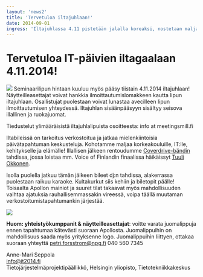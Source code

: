 ```yaml
---
layout: 'news2'
title: 'Tervetuloa iltajuhlaan!'
date: 2014-09-01
ingress: 'Iltajuhlassa 4.11 pistetään jalalla koreaksi, nostetaan malja IT:lle ja käydään jatkovääntöä päivän aiheista!'
---
```

Tervetuloa IT-päivien iltagaalaan 4.11.2014!
==========
<img class="nostokuva" src="../images/newsimages/coverdrive.jpg" >
Seminaarilipun hintaan kuuluu myös pääsy tiistain 4.11.2014 iltajuhlaan! Näytteilleasettajat voivat hankkia ilmoittautumislomakkeen kautta lipun iltajuhlaan. Osallistujat puolestaan voivat lunastaa avecilleen lipun ilmoittautumisen yhteydessä. Iltajuhlan sisäänpääsyyn sisältyy seisova illallinen ja ruokajuomat.

Tiedustelut ylimääräisistä iltajuhlalipuista osoitteesta: info at  meetingsmill.fi

Iltabileissä on tarkoitus verkostoitua ja jatkaa mielenkiintoisia päivätapahtuman keskusteluja. Kohotamme maljaa korkeakouluille, IT:lle, kehitykselle ja elämälle! Illallisen jälkeen rentoudumme [Coverdrive-bändin](http://www.coverdrive.fi/bandi) tahdissa, jossa loistaa mm. Voice of Finlandin finaalissa häikäissyt [Tuuli Okkonen](https://www.facebook.com/tuuli.okkonen).

Isolla puolella jatkuu tämän jälkeen bileet dj:n tahdissa, alakerrassa puolestaan raikuu karaoke. Kultakurkut siis kehiin ja biletopit päälle! 
Toisaalta Apollon mainiot ja suuret tilat takaavat myös mahdollisuuden vaihtaa ajatuksia rauhallisemmassakin vireessä, voipa täällä muutaman verkostoitumistapahtumankin järjestää. 

<img  class="nostokuva" src="../images/newsimages/Apollo2.jpg" >

**Huom: yhteistyökumppanit & näytteilleasettajat**: voitte varata juomalippuja ennen tapahtumaa kätevästi suoraan Apollosta. Juomalippuihin on mahdollisuus saada myös yrityksenne logo. Juomalippuihin liittyen, ottakaa suoraan yhteyttä petri.forsstrom@npg.fi 040 560 7345
<br/>


Anne-Mari Seppola <br/>
info@it2014.fi <br/>
Tietojärjestelmäprojektipäällikkö, Helsingin yliopisto, Tietotekniikkakeskus
